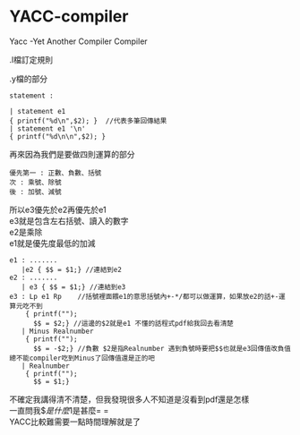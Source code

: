 # YACC-compiler
Yacc -Yet Another Compiler Compiler

.l檔訂定規則

.y檔的部分

    statement : 

    | statement e1
    { printf("%d\n",$2); }  //代表多筆回傳結果
    | statement e1 '\n' 
    { printf("%d\n\n",$2); }
    
再來因為我們是要做四則運算的部分

    
    優先第一 : 正數、負數、括號
    次 : 乘號、除號
    後 : 加號、減號
    
    
所以e3優先於e2再優先於e1  
e3就是包含左右括號、讀入的數字  
e2是乘除  
e1就是優先度最低的加減  
    
    
    e1 : .......
       |e2 { $$ = $1;} //連結到e2
    e2 : .......
       | e3 { $$ = $1;} //連結到e3
    e3 : Lp e1 Rp    //括號裡面餵e1的意思括號內+-*/都可以做運算，如果放e2的話+-運算元吃不到
        { printf("");
          $$ = $2;} //這邊的$2就是e1 不懂的話程式pdf給我回去看清楚
       | Minus Realnumber
        { printf("");
          $$ = -$2;} //負數 $2是指Realnumber 遇到負號時要把$$也就是e3回傳值改負值 總不能compiler吃到Minus了回傳值還是正的吧
       | Realnumber
        { printf("");
          $$ = $1;}


不確定我講得清不清楚，但我發現很多人不知道是沒看到pdf還是怎樣  
一直問我$$是什麼$1是甚麼= =  
YACC比較難需要一點時間理解就是了  
